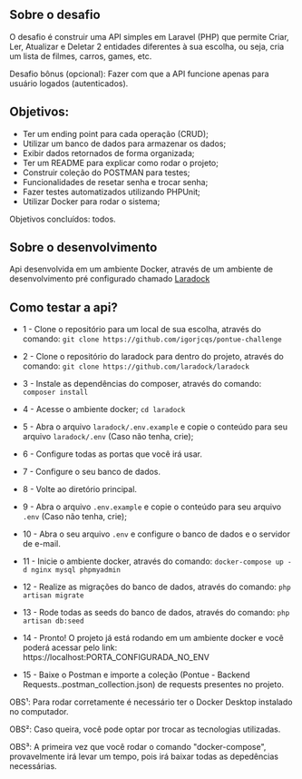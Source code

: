 ## Sobre o desafio

O desafio é construir uma API simples em Laravel (PHP) que permite Criar, Ler, Atualizar e Deletar 2 entidades diferentes à sua escolha, ou seja, cria um lista de filmes, carros, games, etc.

Desafio bônus (opcional): Fazer com que a API funcione apenas para usuário logados (autenticados).

## Objetivos:
- Ter um ending point para cada operação (CRUD);
- Utilizar um banco de dados para armazenar os dados;
- Exibir dados retornados de forma organizada;
- Ter um README para explicar como rodar o projeto;
- Construir coleção do POSTMAN para testes;
- Funcionalidades de resetar senha e trocar senha;
- Fazer testes automatizados utilizando PHPUnit;
- Utilizar Docker para rodar o sistema;

Objetivos concluídos: todos.

## Sobre o desenvolvimento

Api desenvolvida em um ambiente Docker, através de um ambiente de desenvolvimento pré configurado chamado [Laradock](https://github.com/laradock/laradock)

## Como testar a api?

- 1 - Clone o repositório para um local de sua escolha, através do comando:
```git clone https://github.com/igorjcqs/pontue-challenge```

- 2 - Clone o repositório do laradock para dentro do projeto, através do comando:
```git clone https://github.com/laradock/laradock```

- 3 - Instale as dependências do composer, através do comando:
```composer install```

- 4 - Acesse o ambiente docker;
```cd laradock```

- 5 - Abra o arquivo ```laradock/.env.example``` e copie o conteúdo para seu arquivo ```laradock/.env``` (Caso não tenha, crie);

- 6 - Configure todas as portas que você irá usar.

- 7 - Configure o seu banco de dados.

- 8 - Volte ao diretório principal.

- 9 - Abra o arquivo ```.env.example``` e copie o conteúdo para seu arquivo ```.env```  (Caso não tenha, crie);

- 10 - Abra o seu arquivo ```.env``` e configure o banco de dados e o servidor de e-mail.

- 11 - Inicie o ambiente docker, através do comando:
```docker-compose up -d nginx mysql phpmyadmin```

- 12 - Realize as migrações do banco de dados, através do comando:
```php artisan migrate```

- 13 - Rode todas as seeds do banco de dados, através do comando:
```php artisan db:seed```

- 14 - Pronto! O projeto já está rodando em um ambiente docker e você poderá acessar pelo link: https://localhost:PORTA_CONFIGURADA_NO_ENV

- 15 - Baixe o Postman e importe a coleção (Pontue - Backend Requests..postman_collection.json) de requests presentes no projeto.

OBS¹: Para rodar corretamente é necessário ter o Docker Desktop instalado no computador.

OBS²: Caso queira, você pode optar por trocar as tecnologias utilizadas.

OBS³: A primeira vez que você rodar o comando "docker-compose", provavelmente irá levar um tempo, pois irá baixar todas as depedências necessárias.
